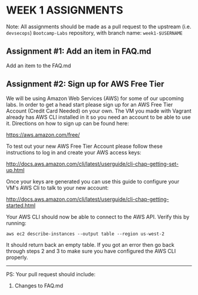 # WEEK 1 ASSIGNMENTS

Note: All assignments should be made as a pull request to the upstream (i.e. `devsecops`) `Bootcamp-Labs` repository, with branch name: `week1-$USERNAME`

## Assignment \#1: Add an item in FAQ.md
Add an item to the FAQ.md

## Assignment \#2: Sign up for AWS Free Tier
We will be using Amazon Web Services (AWS) for some of our upcoming labs. In order to get a head start please sign up for an AWS Free Tier Account (Credit Card Needed) on your own. The VM you made with Vagrant already has AWS CLI installed in it so you need an account to be able to use it. Directions on how to sign up can be found here:

https://aws.amazon.com/free/

To test out your new AWS Free Tier Account please follow these instructions to log in and create your AWS access keys:

http://docs.aws.amazon.com/cli/latest/userguide/cli-chap-getting-set-up.html

Once your keys are generated you can use this guide to configure your VM's AWS Cli to talk to your new account:

http://docs.aws.amazon.com/cli/latest/userguide/cli-chap-getting-started.html

Your AWS CLI should now be able to connect to the AWS API. Verify this by running:

```
aws ec2 describe-instances --output table --region us-west-2
```
It should return back an empty table. If you got an error then go back through steps 2 and 3 to make sure you have configured the AWS CLI properly.

-----
PS: Your pull request should include:

1. Changes to FAQ.md
